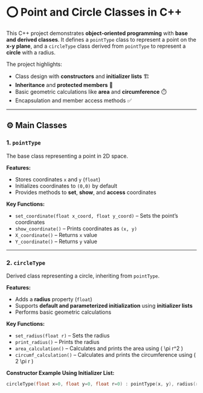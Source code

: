 # ⭕ Point and Circle Classes in C++

This C++ project demonstrates **object-oriented programming** with **base and derived classes**. It defines a `pointType` class to represent a point on the **x-y plane**, and a `circleType` class derived from `pointType` to represent a **circle** with a radius.  

The project highlights:
- Class design with **constructors** and **initializer lists** 🏗️  
- **Inheritance** and **protected members** 🔗  
- Basic geometric calculations like **area** and **circumference** ⏱️  
- Encapsulation and member access methods ✅  

---

## ⚙️ Main Classes

### 1. `pointType`
The base class representing a point in 2D space.

**Features:**
- Stores coordinates `x` and `y` (`float`)  
- Initializes coordinates to `(0,0)` by default  
- Provides methods to **set**, **show**, and **access** coordinates  

**Key Functions:**
- `set_coordinate(float x_coord, float y_coord)` – Sets the point’s coordinates  
- `show_coordinate()` – Prints coordinates as `(x, y)`  
- `X_coordinate()` – Returns `x` value  
- `Y_coordinate()` – Returns `y` value  

---

### 2. `circleType`
Derived class representing a circle, inheriting from `pointType`.

**Features:**
- Adds a **radius** property (`float`)  
- Supports **default and parameterized initialization** using **initializer lists**  
- Performs basic geometric calculations  

**Key Functions:**
- `set_radius(float r)` – Sets the radius  
- `print_radius()` – Prints the radius  
- `area_calculation()` – Calculates and prints the area using \( \pi r^2 \)  
- `circumf_calculation()` – Calculates and prints the circumference using \( 2 \pi r \)  

**Constructor Example Using Initializer List:**
```cpp
circleType(float x=0, float y=0, float r=0) : pointType(x, y), radius(r) {}
